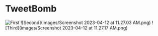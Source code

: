 # TweetBomb
![First](images/Screenshot_2023-04-12_at_11.26.55_AM.png)
![Second](images/Screenshot 2023-04-12 at 11.27.03 AM.png)
![Third](images/Screenshot 2023-04-12 at 11.27.17 AM.png)
